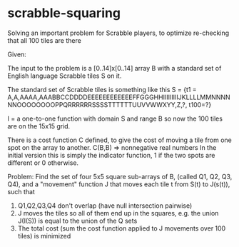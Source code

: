 
# scrabble-squaring
Solving an important problem for Scrabble players, to optimize re-checking that all 100 tiles are there

Given:

The input to the problem is a [0..14]x[0..14] array B with a standard set of English language Scrabble tiles S on it.

The standard set of Scrabble tiles is something like this
S = {t1 = A,A,AAAA,AAABBCCDDDDEEEEEEEEEEEEFFGGGHHIIIIIIIIIJKLLLLMMNNNNNNOOOOOOOOPPQRRRRRRSSSSTTTTTTUUVVWWXYY,Z,?, t100=?}

I = a one-to-one function with domain S and range B so now the 100 tiles are on the 15x15 grid.

There is a cost function C defined, to give the cost of moving a tile from one spot on the array to another.
C(B,B) => nonnegative real numbers
In the initial version this is simply the indicator function, 1 if the two spots are different or 0 otherwise.

Problem:
Find the set of four 5x5 square sub-arrays of B, (called Q1, Q2, Q3, Q4),
and a "movement" function J that moves each tile t from S(t) to J(s(t)),
such that 
1) Q1,Q2,Q3,Q4 don't overlap (have null intersection pairwise)
2) J moves the tiles so all of them end up in the squares, e.g. the union J(I(S)) is equal to the union of the Q sets
3) The total cost (sum the cost function applied to J movements over 100 tiles) is minimized

